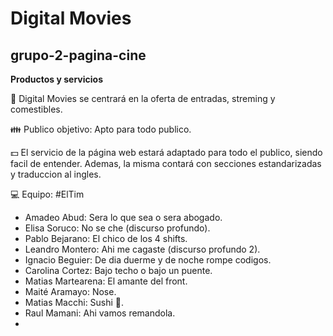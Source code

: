 # Digital Movies

## grupo-2-pagina-cine

**Productos y servicios**

🎥 Digital Movies se centrará en la oferta de entradas, streming y comestibles.

👪 Publico objetivo: Apto para todo publico.

💵 El servicio de la página web estará adaptado para todo el publico, siendo facil de entender. Ademas, la misma contará con secciones estandarizadas y traduccion al ingles.

💻 Equipo: #ElTim

  - Amadeo Abud: Sera lo que sea o sera abogado.
  - Elisa Soruco: No se che (discurso profundo).
  - Pablo Bejarano: El chico de los 4 shifts.
  - Leandro Montero: Ahi me cagaste (discurso profundo 2).
  - Ignacio Beguier: De dia duerme y de noche rompe codigos.
  - Carolina Cortez: Bajo techo o bajo un puente.
  - Matias Martearena: El amante del front.
  - Maité Aramayo: Nose.
  - Matias Macchi: Sushi 🍣.
  - Raul Mamani: Ahi vamos remandola.
  - 
